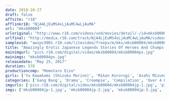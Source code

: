 ```yaml
---
date: 2018-10-27
draft: false
affsite: "r18"
afflinkr18: "NjA4LjEuMS4xLjAuMC4wLjAuMA"
url: "mksb00004"
urloriginal: "http://www.r18.com/videos/vod/movies/detail/-/id=mksb00004"
urlfinal: "http://media.r18.com/track/NjA4LjEuMS4xLjAuMC4wLjAuMA/videos/vod/movies/detail/-/id=mksb00004"
samplevid: "awspv3001.r18.com/litevideo/freepv/m/mks/mksb00004/mksb00004_dmb_w.mp4"
title: "Amazingly Erotic Japanese Legends Stories Of Heroes And Chumps Momotaro Kintaro Urashimataro"
mainimgurl: "pics.r18.com/digital/video/mksb00004/mksb00004ps.jpg"
mainimgs: "mksb00004ps.jpg"
releasedate: "May 25, 2017"
duration: 578
productioncomp: "Momotaro Eizo"
girls: ['Yu Kawakami (Shizuku Morino)', 'Mikan Kururugi', 'Asahi Mizuno', 'An Takase', 'Mao Shirokawa', 'Chinami Sakura', 'Mizuna Wakatsuki', 'Mary Earhart', 'Sena Kazuki', 'Ayane Shirotsuki']
categories: ['Gang Bang', 'Drama', 'Creampie', 'Compilation', 'Over 4 Hours', 'Hi-Def']
imgurls: ['pics.r18.com/digital/video/mksb00004/mksb00004jp-1.jpg', 'pics.r18.com/digital/video/mksb00004/mksb00004jp-2.jpg', 'pics.r18.com/digital/video/mksb00004/mksb00004jp-3.jpg', 'pics.r18.com/digital/video/mksb00004/mksb00004jp-4.jpg', 'pics.r18.com/digital/video/mksb00004/mksb00004jp-5.jpg', 'pics.r18.com/digital/video/mksb00004/mksb00004jp-6.jpg', 'pics.r18.com/digital/video/mksb00004/mksb00004jp-7.jpg', 'pics.r18.com/digital/video/mksb00004/mksb00004jp-8.jpg', 'pics.r18.com/digital/video/mksb00004/mksb00004jp-9.jpg', 'pics.r18.com/digital/video/mksb00004/mksb00004jp-10.jpg', 'pics.r18.com/digital/video/mksb00004/mksb00004jp-11.jpg', 'pics.r18.com/digital/video/mksb00004/mksb00004jp-12.jpg', 'pics.r18.com/digital/video/mksb00004/mksb00004jp-13.jpg', 'pics.r18.com/digital/video/mksb00004/mksb00004jp-14.jpg', 'pics.r18.com/digital/video/mksb00004/mksb00004jp-15.jpg', 'pics.r18.com/digital/video/mksb00004/mksb00004jp-16.jpg', 'pics.r18.com/digital/video/mksb00004/mksb00004jp-17.jpg', 'pics.r18.com/digital/video/mksb00004/mksb00004jp-18.jpg', 'pics.r18.com/digital/video/mksb00004/mksb00004jp-19.jpg', 'pics.r18.com/digital/video/mksb00004/mksb00004jp-20.jpg']
imgs: ['mksb00004jp-1.jpg', 'mksb00004jp-2.jpg', 'mksb00004jp-3.jpg', 'mksb00004jp-4.jpg', 'mksb00004jp-5.jpg', 'mksb00004jp-6.jpg', 'mksb00004jp-7.jpg', 'mksb00004jp-8.jpg', 'mksb00004jp-9.jpg', 'mksb00004jp-10.jpg', 'mksb00004jp-11.jpg', 'mksb00004jp-12.jpg', 'mksb00004jp-13.jpg', 'mksb00004jp-14.jpg', 'mksb00004jp-15.jpg', 'mksb00004jp-16.jpg', 'mksb00004jp-17.jpg', 'mksb00004jp-18.jpg', 'mksb00004jp-19.jpg', 'mksb00004jp-20.jpg']
---
```

